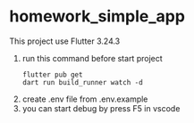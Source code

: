 # homework_simple_app

This project use Flutter 3.24.3

1. run this command before start project
   ```
   flutter pub get
   dart run build_runner watch -d
   ```
2. create .env file from .env.example
3. you can start debug by press F5 in vscode
